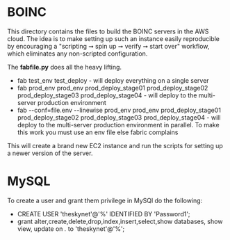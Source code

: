 # BOINC

This directory contains the files to build the BOINC servers in the AWS cloud.
The idea is to make setting up such an instance easily reproducible by encouraging a "scripting ➞ spin up ➞ verify ➞ start over" workflow, which eliminates any non-scripted configuration.

The **fabfile.py** does all the heavy lifting.

* fab test_env test_deploy - will deploy everything on a single server
* fab prod_env prod_env prod_deploy_stage01 prod_deploy_stage02 prod_deploy_stage03 prod_deploy_stage04 - will deploy to the multi-server production environment
* fab --conf=file.env --linewise prod_env prod_env prod_deploy_stage01 prod_deploy_stage02 prod_deploy_stage03 prod_deploy_stage04 - will deploy to the multi-server production environment in parallel. To make this work you must use an env file else fabric complains

This will create a brand new EC2 instance and run the scripts for setting up a newer version of the server.

# MySQL

To create a user and grant them privilege in MySQl do the following:
* CREATE USER 'theskynet'@'%' IDENTIFIED BY 'Password1';
* grant alter,create,delete,drop,index,insert,select,show databases, show view, update on *.* to 'theskynet'@'%';
